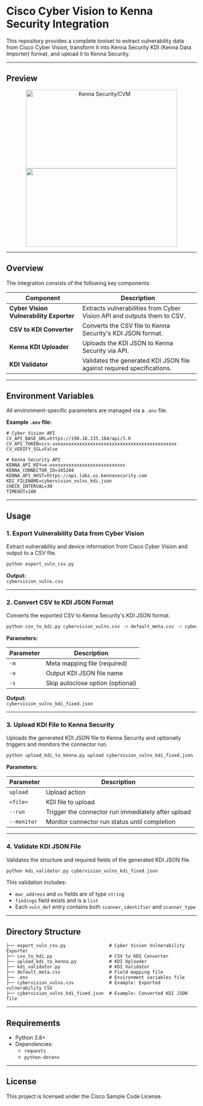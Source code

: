 # Cisco Cyber Vision to Kenna Security Integration

This repository provides a complete toolset to extract vulnerability data from Cisco Cyber Vision, transform it into Kenna Security KDI (Kenna Data Importer) format, and upload it to Kenna Security.

---

## Preview

<p align="center">
  <img width = "400" height = "207" alt="Kenna Security/CVM" src="https://github.com/user-attachments/assets/66de3461-4fe1-40a1-9fa3-6d774bf9c168">
  <img width = "400" height = "207"　alt="CyberVision" src="https://github.com/user-attachments/assets/492bde21-9bef-45eb-8549-7fed7805997a">
</p>

---

## Overview

The integration consists of the following key components:

| Component                             | Description                                                       |
|-------------------------------------|-------------------------------------------------------------------|
| **Cyber Vision Vulnerability Exporter** | Extracts vulnerabilities from Cyber Vision API and outputs them to CSV. |
| **CSV to KDI Converter**            | Converts the CSV file to Kenna Security's KDI JSON format.        |
| **Kenna KDI Uploader**              | Uploads the KDI JSON to Kenna Security via API.                   |
| **KDI Validator**                   | Validates the generated KDI JSON file against required specifications. |

---

## Environment Variables

All environment-specific parameters are managed via a `.env` file.

**Example `.env` file:**

```env
# Cyber Vision API
CV_API_BASE_URL=https://198.18.135.164/api/3.0
CV_API_TOKEN=ics-xxxxxxxxxxxxxxxxxxxxxxxxxxxxxxxxxxxxxxxxxxxxxx
CV_VERIFY_SSL=False

# Kenna Security API
KENNA_API_KEY=e-xxxxxxxxxxxxxxxxxxxxxxxxxxxx
KENNA_CONNECTOR_ID=165204
KENNA_API_HOST=https://api.labs.us.kennasecurity.com
KDI_FILENAME=cybervision_vulns_kdi.json
CHECK_INTERVAL=30
TIMEOUT=180
```

---

## Usage

### 1. Export Vulnerability Data from Cyber Vision

Extract vulnerability and device information from Cisco Cyber Vision and output to a CSV file.

```bash
python export_vuln_csv.py
```

**Output:**  
`cybervision_vulns.csv`

---

### 2. Convert CSV to KDI JSON Format

Converts the exported CSV to Kenna Security's KDI JSON format.

```bash
python csv_to_kdi.py cybervision_vulns.csv -m default_meta.csv -o cybervision_vulns_kdi_fixed.json -s
```

**Parameters:**

| Parameter | Description                                     |
|---------|-------------------------------------------------|
| `-m`    | Meta mapping file (required)                    |
| `-o`    | Output KDI JSON file name                       |
| `-s`    | Skip autoclose option (optional)                |

**Output:**  
`cybervision_vulns_kdi_fixed.json`

---

### 3. Upload KDI File to Kenna Security

Uploads the generated KDI JSON file to Kenna Security and optionally triggers and monitors the connector run.

```bash
python upload_kdi_to_kenna.py upload cybervision_vulns_kdi_fixed.json --run --monitor
```

**Parameters:**

| Parameter    | Description                                        |
|------------|----------------------------------------------------|
| `upload`   | Upload action                                      |
| `<file>`   | KDI file to upload                                 |
| `--run`    | Trigger the connector run immediately after upload |
| `--monitor`| Monitor connector run status until completion      |

---

### 4. Validate KDI JSON File

Validates the structure and required fields of the generated KDI JSON file.

```bash
python kdi_validator.py cybervision_vulns_kdi_fixed.json
```

This validation includes:

- `mac_address` and `os` fields are of type `string`
- `findings` field exists and is a `list`
- Each `vuln_def` entry contains both `scanner_identifier` and `scanner_type`

---

## Directory Structure

```
├── export_vuln_csv.py                # Cyber Vision Vulnerability Exporter
├── csv_to_kdi.py                     # CSV to KDI Converter
├── upload_kdi_to_kenna.py            # KDI Uploader
├── kdi_validator.py                  # KDI Validator
├── default_meta.csv                  # Field mapping file
├── .env                              # Environment variables file
├── cybervision_vulns.csv             # Example: Exported vulnerability CSV
├── cybervision_vulns_kdi_fixed.json  # Example: Converted KDI JSON file
```

---

## Requirements

- Python 3.8+
- Dependencies:
  - `requests`
  - `python-dotenv`

---

## License

This project is licensed under the Cisco Sample Code License.
